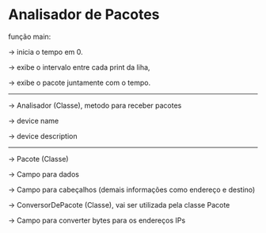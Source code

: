 # Analisador de Pacotes

função main:

-> inicia o tempo em 0.

-> exibe o intervalo entre cada print da liha, 

-> exibe o pacote juntamente com o tempo.

--------------------------

-> Analisador (Classe), metodo para receber pacotes

-> device name

-> device description

------------------------

-> Pacote (Classe)

-> Campo para dados

-> Campo para cabeçalhos (demais informações como endereço e destino)

-> ConversorDePacote (Classe), vai ser utilizada pela classe 
Pacote

-> Campo para converter bytes para os endereços IPs

